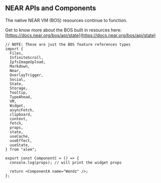 ## NEAR APIs and Components

The native NEAR VM (BOS) resources continue to function.

Get to know more about the BOS built in resources here: [https://docs.near.org/bos/api/state](https://docs.near.org/bos/api/state)

```tsx
// NOTE: These are just the BOS feature references types
import {
  Files,
  InfiniteScroll,
  IpfsImageUpload,
  Markdown,
  Near,
  OverlayTrigger,
  Social,
  State,
  Storage,
  Tooltip,
  TypeAhead,
  VM,
  Widget,
  asyncFetch,
  clipboard,
  context,
  fetch,
  props,
  state,
  useCache,
  useEffect,
  useState,
} from "alem";

export const ComponentC = () => {
  console.log(props); // will print the widget props

  return <ComponentA name="Wendz" />;
};
```
